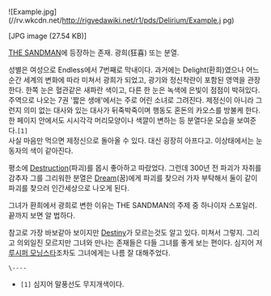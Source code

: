 ![Example.jpg](//rv.wkcdn.net/http://rigvedawiki.net/r1/pds/Delirium/Example.j
pg)

[JPG image (27.54 KB)]

  
[THE SANDMAN](THE%20SANDMAN.md)에 등장하는 존재. 광희(狂喜) 또는 분열.

성별은 여성으로 Endless에서 7번째로 막내이다. 과거에는 Delight(환희)였으나 어느 순간 세계의 변화에 따라 미쳐서 광희가
되었고, 광기와 정신착란이 포함된 영역을 관장한다. 한쪽 눈은 혈관같은 새파란 색이고, 다른 한 눈은 녹색에 은빛이 점점이 박혀있다.
주역으로 나오는 7권 '짧은 생애'에서는 주로 어린 소녀로 그려진다. 제정신이 아니라 그런지 의미 없는 대사와 있는 대사가 뒤죽박죽이며
행동도 혼돈의 카오스를 방불케 한다. 한 페이지 안에서도 시시각각 머리모양이나 색깔이 변하는 등 분열다운 모습을 보여준다.`[1]`  
사실 마음만 먹으면 제정신으로 돌아올 수 있다. 대신 굉장히 아프다고. 이상태에서는 눈동자의 색이 같아진다.

평소에 [Destruction](Destruction.md)(파괴)를 몹시 좋아하고 따랐었다. 그런데 300년 전 파괴가 자취를 감추자
그를 그리워한 분열은 [Dream](Dream.md)(꿈)에게 파괴를 찾으러 가자 부탁해서 둘이 같이 파괴를 찾으러 인간세상으로 나오게
된다.

그녀가 환희에서 광희로 변한 이유는 THE SANDMAN의 주제 중 하나이자 스포일러. 끝까지 보면 알 법하다.

참고로 가장 바보같아 보이지만 [Destiny](Destiny.md)가 모르는것도 알고 있다. 미쳐서 그렇지. 그리고 의외일진 모르지만
그녀와 만나는 존재들은 다들 그녀를 좋게 보는 편이다. 심지어 저 [루시퍼 모닝스타](%EB%A3%A8%EC%8B%9C%ED%8D%BC%20%EB%AA%A8%EB%8B%9D%EC%8A%A4%ED%83%80.md)조차도 그녀에게는 나름 잘 대해주었다.

`\----`

  * `[1]` 심지어 말풍선도 무지개색이다.

